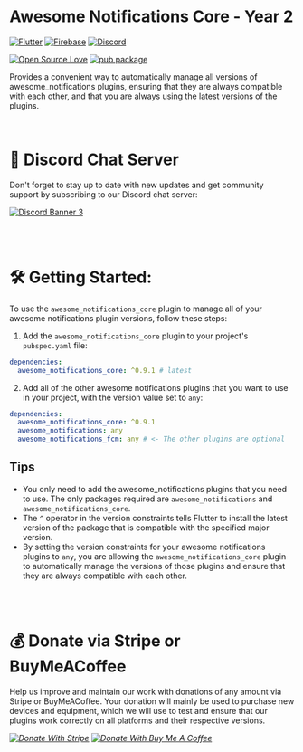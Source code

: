 # Awesome Notifications Core - Year 2

<div>

[![Flutter](https://img.shields.io/badge/Flutter-%2302569B.svg?style=for-the-badge&logo=Flutter&logoColor=white)](#)
[![Firebase](https://img.shields.io/badge/firebase-%23039BE5.svg?style=for-the-badge&logo=firebase)](#)
[![Discord](https://img.shields.io/discord/888523488376279050.svg?style=for-the-badge&colorA=7289da&label=Chat%20on%20Discord)](https://discord.awesome-notifications.carda.me)

[![Open Source Love](https://badges.frapsoft.com/os/v1/open-source.svg?v=103)](#)
[![pub package](https://img.shields.io/pub/v/awesome_notifications_core.svg)](https://pub.dev/packages/awesome_notifications_core)

Provides a convenient way to automatically manage all versions of awesome_notifications plugins, ensuring that they are always compatible with each other, and that you are always using the latest versions of the plugins.

<br>

# 💬 Discord Chat Server

Don't forget to stay up to date with new updates and get community support by subscribing to our Discord chat server:

[![Discord Banner 3](https://discordapp.com/api/guilds/888523488376279050/widget.png?style=banner3)](https://discord.awesome-notifications.carda.me)

<br>
<br>

# 🛠️ Getting Started:

To use the `awesome_notifications_core` plugin to manage all of your awesome notifications plugin versions, follow these steps:

1. Add the `awesome_notifications_core` plugin to your project's `pubspec.yaml` file:

```yaml
dependencies:
  awesome_notifications_core: ^0.9.1 # latest
```

2. Add all of the other awesome notifications plugins that you want to use in your project, with the version value set to `any`:

```yaml
dependencies:
  awesome_notifications_core: ^0.9.1
  awesome_notifications: any
  awesome_notifications_fcm: any # <- The other plugins are optional
```

## Tips

* You only need to add the awesome_notifications plugins that you need to use. The only packages required are `awesome_notifications` and `awesome_notifications_core`.
* The `^` operator in the version constraints tells Flutter to install the latest version of the package that is compatible with the specified major version.
* By setting the version constraints for your awesome notifications plugins to `any`, you are allowing the `awesome_notifications_core` plugin to automatically manage the versions of those plugins and ensure that they are always compatible with each other.

<br>
<br>

# 💰 Donate via Stripe or BuyMeACoffee

Help us improve and maintain our work with donations of any amount via Stripe or BuyMeACoffee. Your donation will mainly be used to purchase new devices and equipment, which we will use to test and ensure that our plugins work correctly on all platforms and their respective versions.

[*![Donate With Stripe](https://github.com/rafaelsetragni/awesome_notifications/blob/68c963206885290f8a44eee4bfc7e7b223610e4a/example/assets/readme/stripe.png?raw=true)*](https://donate.stripe.com/3cs14Yf79dQcbU4001)
[*![Donate With Buy Me A Coffee](https://github.com/rafaelsetragni/awesome_notifications/blob/95ee986af0aa59ccf9a80959bbf3dd60b5a4f048/example/assets/readme/buy-me-a-coffee.jpeg?raw=true)*](https://www.buymeacoffee.com/rafaelsetragni)